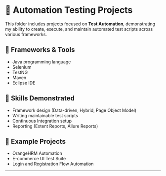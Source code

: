 # 🤖 Automation Testing Projects

This folder includes projects focused on **Test Automation**, demonstrating my ability to create, execute, and maintain automated test scripts across various frameworks.

## 🚀 Frameworks & Tools
- Java programming language
- Selenium 
- TestNG
- Maven
- Eclipse IDE

## 🧠 Skills Demonstrated
- Framework design (Data-driven, Hybrid, Page Object Model)  
- Writing maintainable test scripts  
- Continuous Integration setup  
- Reporting (Extent Reports, Allure Reports)  

## 🧩 Example Projects
- OrangeHRM Automation  
- E-commerce UI Test Suite  
- Login and Registration Flow Automation  

---
